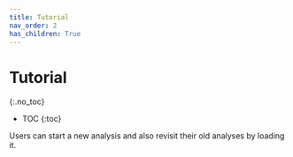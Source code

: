 ```yaml
---
title: Tutorial
nav_order: 2
has_children: True
---
```


# Tutorial
{:.no_toc}

* TOC
{:toc}

Users can start a new analysis and also revisit their old analyses by loading it.
